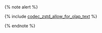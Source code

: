 {% note alert %}

{% include [codec_zstd_allow_for_olap_text](codec_zstd_allow_for_olap_text.md) %}

{% endnote %}